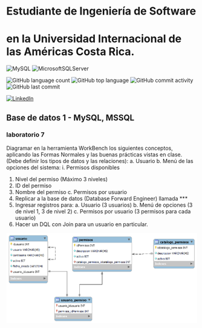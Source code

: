 # Estudiante de Ingeniería de Software

# en la Universidad Internacional de las Américas Costa Rica.

<!--START_SECTION:badges-->

![MySQL](https://img.shields.io/badge/mysql-%2300f.svg?style=for-the-badge&logo=mysql&logoColor=white)
![MicrosoftSQLServer](https://img.shields.io/badge/Microsoft%20SQL%20Server-CC2927?style=for-the-badge&logo=microsoft%20sql%20server&logoColor=white)

![GitHub language count](https://img.shields.io/github/languages/count/bash20cu/Universidad?style=for-the-badge)
![GitHub top language](https://img.shields.io/github/languages/top/bash20cu/Universidad?style=for-the-badge)
![GitHub commit activity](https://img.shields.io/github/commit-activity/m/bash20cu/Universidad?style=for-the-badge)
![GitHub last commit](https://img.shields.io/github/last-commit/bash20cu/Universidad?style=for-the-badge)

[![LinkedIn](https://img.shields.io/badge/linkedin-%230077B5.svg?style=for-the-badge&logo=linkedin&logoColor=white)](https://www.linkedin.com/in/miguel1990/)

<!--END_SECTION:badges-->

## Base de datos 1 - MySQL, MSSQL

### laboratorio 7

Diagramar en la herramienta WorkBench los siguientes conceptos, aplicando las
Formas Normales y las buenas prácticas vistas en clase. (Debe definir los tipos
de datos y las relaciones):
a. Usuario
b. Menú de las opciones del sistema:
i. Permisos disponibles

1. Nivel del permiso (Máximo 3 niveles)
2. ID del permiso
3. Nombre del permiso
   c. Permisos por usuario
4. Replicar a la base de datos (Database Forward Engineer) llamada \*\*\*
5. Ingresar registros para:
   a. Usuario (3 usuarios)
   b. Menú de opciones (3 de nivel 1, 3 de nivel 2)
   c. Permisos por usuario (3 permisos para cada usuario)
6. Hacer un DQL con Join para un usuario en particular.

![diagrama](../Lab-7/diagrama.png "Diagrama" )
